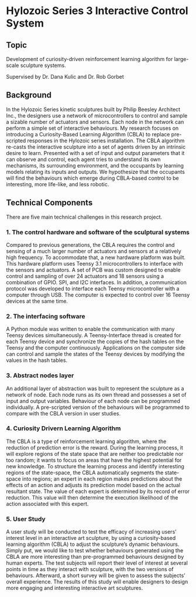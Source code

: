 Hylozoic Series 3 
Interactive Control System
======================

## Topic
Development of curiosity-driven reinforcement learning algorithm for large-scale sculpture systems. 

Supervised by Dr. Dana Kulic and Dr. Rob Gorbet


## Background

In the Hylozoic Series kinetic sculptures built by Philip Beesley Architect Inc., the designers use a network of microcontrollers to control and sample a sizable number of actuators and sensors. Each node in the network can perform a simple set of interactive behaviours. My research focuses on introducing a Curiosity-Based Learning Algorithm (CBLA) to replace pre-scripted responses in the Hylozoic series installation.  The CBLA algorithm re-casts the interactive sculpture into a set of agents driven by an intrinsic desire to learn.  Presented with a set of input and output parameters that it can observe and control, each agent tries to understand its own mechanisms, its surrounding environment, and the occupants by learning models relating its inputs and outputs. We hypothesize that the occupants will find the behaviours which emerge during CBLA-based control to be interesting, more life-like, and less robotic. 


## Technical Components

There are five main technical challenges in this research project.

### 1. The control hardware and software of the sculptural systems
Compared to previous generations, the CBLA requires the control and sensing of a much larger number of actuators and sensors at a relatively high frequency. To accommodate that, a new hardware platform was built. This hardware platform uses Teensy 3.1 microcontrollers to interface with the sensors and actuators. A set of PCB was custom designed to enable control and sampling of over 24 actuators and 18 sensors using a combination of GPIO. SPI, and I2C interfaces. In addition, a communication protocol was developed to interface each Teensy microcontroller with a computer through USB. The computer is expected to control over 16 Teensy devices at the same time.

### 2. The interfacing software
A Python module was written to enable the communication with many Teensy devices simultaneously. A Teensy-Interface thread is created for each Teensy device and synchronize the copies of the hash tables on the Teensy and the computer continuously. Applications on the computer side can control and sample the states of the Teensy devices by modifying the values in the hash tables. 

### 3. Abstract nodes layer
An additional layer of abstraction was built to represent the sculpture as a network of node. Each node runs as its own thread and possesses a set of input and output variables. Behaviour of each node can be programmed individually. A pre-scripted version of the behaviours will be programmed to compare with the CBLA version in user studies. 

### 4. Curiosity Drivern Learning Algorithm
The CBLA is a type of reinforcement learning algorithm, where the reduction of prediction error is the reward. During the learning process, it will explore regions of the state space that are neither too predictable nor too random; it wants to focus on areas that have the highest potential for new knowledge. To structure the learning process and identify interesting
regions of the state-space, the CBLA automatically segments the state-space into regions; an expert in each region makes predictions about the effects of an action and adjusts its prediction model based on the actual resultant state. The value of each expert is determined by its record of error reduction. This value will then determine the execution likelihood of the action associated with this expert.

### 5. User Study
A user study will be conducted to test the efficacy of increasing users’ interest level in an interactive art
sculpture, by using a curiosity-based learning algorithm (CBLA) to adjust the sculpture’s dynamic behaviours. Simply put, we would like to test whether behaviours generated using the CBLA are more interesting than pre-programmed behaviours designed by human experts. The test subjects will report their level of interest at several points in time as they interact with sculpture, with the two versions of behaviours. Afterward, a short survey will be given to assess the subjects’ overall
experience. The results of this study will enable designers to design more engaging and interesting interactive art sculptures.


